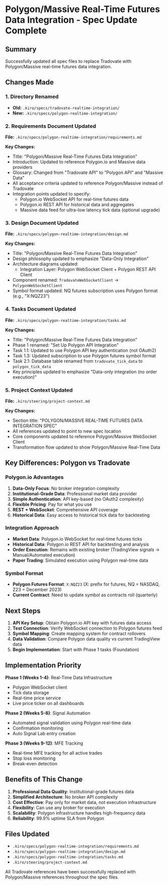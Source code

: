 # Polygon/Massive Real-Time Futures Data Integration - Spec Update Complete

## Summary

Successfully updated all spec files to replace Tradovate with Polygon/Massive real-time futures data integration.

## Changes Made

### 1. Directory Renamed
- **Old:** `.kiro/specs/tradovate-realtime-integration/`
- **New:** `.kiro/specs/polygon-realtime-integration/`

### 2. Requirements Document Updated
**File:** `.kiro/specs/polygon-realtime-integration/requirements.md`

**Key Changes:**
- Title: "Polygon/Massive Real-Time Futures Data Integration"
- Introduction: Updated to reference Polygon.io and Massive data providers
- Glossary: Changed from "Tradovate API" to "Polygon API" and "Massive Data"
- All acceptance criteria updated to reference Polygon/Massive instead of Tradovate
- Integration points updated to specify:
  - Polygon.io WebSocket API for real-time futures data
  - Polygon.io REST API for historical data and aggregates
  - Massive data feed for ultra-low latency tick data (optional upgrade)

### 3. Design Document Updated
**File:** `.kiro/specs/polygon-realtime-integration/design.md`

**Key Changes:**
- Title: "Polygon/Massive Real-Time Futures Data Integration"
- Design philosophy updated to emphasize "Data-Only Integration"
- Architecture diagrams updated:
  - Integration Layer: Polygon WebSocket Client + Polygon REST API Client
- Component renamed: `TradovateWebSocketClient` → `PolygonWebSocketClient`
- Symbol format updated: NQ futures subscription uses Polygon format (e.g., "X:NQZ23")

### 4. Tasks Document Updated
**File:** `.kiro/specs/polygon-realtime-integration/tasks.md`

**Key Changes:**
- Title: "Polygon/Massive Real-Time Futures Data Integration"
- Phase 1 renamed: "Set Up Polygon API Integration"
- Task 1.1: Updated to use Polygon API key authentication (not OAuth2)
- Task 1.3: Updated subscription to use Polygon futures symbol format
- Task 2.1: Database table renamed from `tradovate_tick_data` to `polygon_tick_data`
- Key principles updated to emphasize "Data-only integration (no order execution)"

### 5. Project Context Updated
**File:** `.kiro/steering/project-context.md`

**Key Changes:**
- Section title: "POLYGON/MASSIVE REAL-TIME FUTURES DATA INTEGRATION SPEC"
- All references updated to point to new spec location
- Core components updated to reference Polygon/Massive WebSocket Client
- Transformation flow updated to show Polygon/Massive Real-Time Data

## Key Differences: Polygon vs Tradovate

### Polygon.io Advantages
1. **Data-Only Focus**: No broker integration complexity
2. **Institutional-Grade Data**: Professional market data provider
3. **Simple Authentication**: API key-based (no OAuth2 complexity)
4. **Flexible Pricing**: Pay for what you use
5. **REST + WebSocket**: Comprehensive API coverage
6. **Historical Data**: Easy access to historical tick data for backtesting

### Integration Approach
- **Market Data**: Polygon.io WebSocket for real-time futures ticks
- **Historical Data**: Polygon.io REST API for backtesting and analysis
- **Order Execution**: Remains with existing broker (TradingView signals → Manual/Automated execution)
- **Paper Trading**: Simulated execution using Polygon real-time data

### Symbol Format
- **Polygon Futures Format**: `X:NQZ23` (X: prefix for futures, NQ = NASDAQ, Z23 = December 2023)
- **Current Contract**: Need to update symbol as contracts roll (quarterly)

## Next Steps

1. **API Key Setup**: Obtain Polygon.io API key with futures data access
2. **Test Connection**: Verify WebSocket connection to Polygon futures feed
3. **Symbol Mapping**: Create mapping system for contract rollovers
4. **Data Validation**: Compare Polygon data quality vs current TradingView data
5. **Begin Implementation**: Start with Phase 1 tasks (Foundation)

## Implementation Priority

**Phase 1 (Weeks 1-4)**: Real-Time Data Infrastructure
- Polygon WebSocket client
- Tick data storage
- Real-time price service
- Live price ticker on all dashboards

**Phase 2 (Weeks 5-8)**: Signal Automation
- Automated signal validation using Polygon real-time data
- Confirmation monitoring
- Auto Signal Lab entry creation

**Phase 3 (Weeks 9-12)**: MFE Tracking
- Real-time MFE tracking for all active trades
- Stop loss monitoring
- Break-even detection

## Benefits of This Change

1. **Professional Data Quality**: Institutional-grade futures data
2. **Simplified Architecture**: No broker API complexity
3. **Cost Effective**: Pay only for market data, not execution infrastructure
4. **Flexibility**: Can use any broker for execution
5. **Scalability**: Polygon infrastructure handles high-frequency data
6. **Reliability**: 99.9% uptime SLA from Polygon

## Files Updated

- `.kiro/specs/polygon-realtime-integration/requirements.md`
- `.kiro/specs/polygon-realtime-integration/design.md`
- `.kiro/specs/polygon-realtime-integration/tasks.md`
- `.kiro/steering/project-context.md`

All Tradovate references have been successfully replaced with Polygon/Massive references throughout the spec files.
